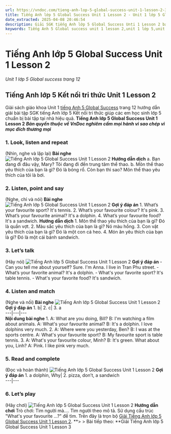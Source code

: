 ```yaml
---
url: https://vndoc.com/tieng-anh-lop-5-global-success-unit-1-lesson-2-319716
title: Tiếng Anh lớp 5 Global Success Unit 1 Lesson 2 - Unit 1 lớp 5 Global success trang 12 - VnDoc.com
date_extracted: 2025-04-08 20:46:54
description: Giải SGK tiếng Anh lớp 5 Global Success Unti 1 Lesson 2 bao gồm đáp án các phần bài tập trang 12 giúp các em chuẩn bị bài hiệu quả.
keywords: Tiếng Anh 5 Global success unit 1 lesson 2,unit 1 lớp 5,unit 1 lớp 5 Global success,tiếng anh lớp 5 unit 1,tiếng anh lớp 5 global success unit 1,unit 1 tiếng anh 5 global success,unit 1 lớp 5 Global success trang 12,tiếng anh 5 unit 1 lesson 2,Tiếng Anh 5 unit 1 Global Success,tiếng Anh lớp 5 kết nối unit 1
---
```


# Tiếng Anh lớp 5 Global Success Unit 1 Lesson 2
 _Unit 1 lớp 5 Global success trang 12_
## Tiếng Anh lớp 5 Kết nối tri thức Unit 1 Lesson 2
Giải sách giáo khoa Unit 1 [tiếng Anh 5 Global Success](<https://vndoc.com/tieng-anh-lop-5-global-success>) trang 12 hướng dẫn giải bài tập SGK tiếng Anh lớp 5 Kết nối tri thức giúp các em học sinh lớp 5 chuẩn bị bài tập tại nhà hiệu quả.
**Tiếng Anh lớp 5 Global Success Unit 1 Lesson 2**
 _**Bản quyền thuộc về VnDoc nghiêm cấm mọi hành vi sao chép vì mục đích thương mại**_
### 1\. Look, listen and repeat
\(Nhìn, nghe và lặp lại\)
**Bài nghe**
![Tiếng Anh lớp 5 Global Success Unit 1 Lesson 2](https://i.vdoc.vn/data/image/2024/05/08/tieng-anh-lop-5-global-success-unit-1-lesson-2-1.png)
**Hướng dẫn dịch**
a.
Bạn đang đi đâu vậy, Mary?
Tôi đang đi đến trung tâm thể thao.
b.
Môn thể thao yêu thích của bạn là gì?
Đó là bóng rổ. Còn bạn thì sao?
Môn thể thao yêu thích của tôi là bơi.
### 2\. Listen, point and say
\(Nghe, chỉ và nói\)
**Bài nghe**
![Tiếng Anh lớp 5 Global Success Unit 1 Lesson 2](https://i.vdoc.vn/data/image/2024/05/08/tieng-anh-lop-5-global-success-unit-1-lesson-2-2.png)
**Gợi ý đáp án**
1\. What’s your favourite sport?
It's tennis.
2\. What’s your favourite colour?
It's pink.
3\. What’s your favourite animal?
It's a dolphin.
4\. What’s your favourite food?
It's a sandwich.
**Hướng dẫn dịch**
1\. Môn thể thao yêu thích của bạn là gì?
Đó là quần vợt.
2\. Màu sắc yêu thích của bạn là gì?
Nó màu hồng.
3\. Con vật yêu thích của bạn là gì?
Đó là một con cá heo.
4\. Món ăn yêu thích của bạn là gì?
Đó là một cái bánh sandwich.
### 3\. Let’s talk
\(Hãy nói\)
![Tiếng Anh lớp 5 Global Success Unit 1 Lesson 2](https://i.vdoc.vn/data/image/2024/05/08/tieng-anh-lop-5-global-success-unit-1-lesson-2-3.png)
**Gợi ý đáp án**
\- Can you tell me about yourself?
Sure. I'm Anna. I live in Tran Phu street.
\- What’s your favorite animal?
It's a dolphin.
\- What's your favorite sport?
It's table tennis.
\- What's your favorite food?
It's sandwich.
### 4\. Listen and match
\(Nghe và nối\)
**Bài nghe**
![Tiếng Anh lớp 5 Global Success Unit 1 Lesson 2](https://i.vdoc.vn/data/image/2024/05/08/tieng-anh-lop-5-global-success-unit-1-lesson-2-4.png)
**Gợi ý đáp án**
1\. b| 2\. c| 3\. a  
---|---|---  
**Nội dung bài nghe**
1\. A: What are you doing, Bill?
B: I'm watching a film about animals.
A: What's your favourite animal?
B: It's a dolphin. I love dolphins very much.
2\. A: Where were you yesterday, Ben?
B: I was at the sports centre.
A: What's your favourite sport?
B: My favourite sport is table tennis.
3\. A: What's your favourite colour, Minh?
B: It's green. What about you, Linh?
A: Pink. I like pink very much.
### 5\. Read and complete
\(Đọc và hoàn thành\)
![Tiếng Anh lớp 5 Global Success Unit 1 Lesson 2](https://i.vdoc.vn/data/image/2024/05/08/tieng-anh-lop-5-global-success-unit-1-lesson-2-5.png)
**Gợi ý đáp án**
1\. a dolphin, Why| 2\. pizza, don’t, a sandwich  
---|---  
### 6\. Let’s play
\(Hãy chơi\)
![Tiếng Anh lớp 5 Global Success Unit 1 Lesson 2](https://i.vdoc.vn/data/image/2024/05/08/tieng-anh-lop-5-global-success-unit-1-lesson-2-6.png)
**Hướng dẫn chơi**
Trò chơi: Tìm người mà....
Tìm người theo mô tả. Sử dụng cấu trúc "What's your favourite ...?" để tìm.
Trên đây là trọn bộ [Giải Tiếng Anh lớp 5 Global Success Unit 1 Lesson 2](<https://vndoc.com/tieng-anh-lop-5-global-success-unit-1-lesson-2-319716>).
**> > Bài tiếp theo: **Giải Tiếng Anh lớp 5 Global Success Unit 1 Lesson 3
